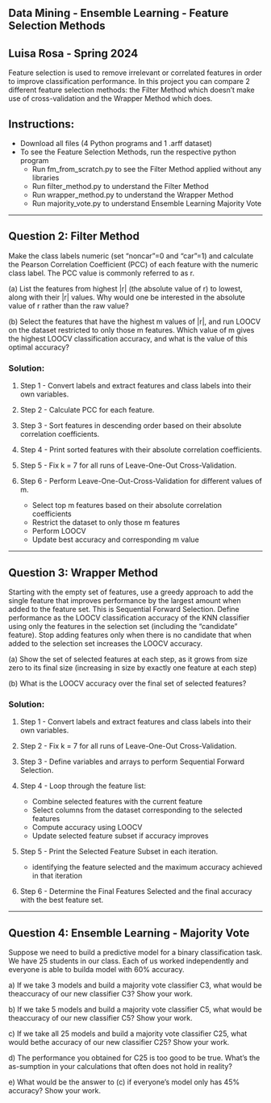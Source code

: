## Data Mining - Ensemble Learning - Feature Selection Methods

## Luisa Rosa - Spring 2024

Feature selection is used to remove irrelevant or correlated features in order to improve classification performance. In this project you can compare 2 different feature selection methods: the Filter Method which doesn’t make use of cross-validation and the Wrapper Method which does.

## Instructions:

- Download all files (4 Python programs and 1 .arff dataset)
- To see the Feature Selection Methods, run the respective python program
  - Run fm_from_scratch.py to see the Filter Method applied without any libraries
  - Run filter_method.py to understand the Filter Method
  - Run wrapper_method.py to understand the Wrapper Method
  - Run majority_vote.py to understand Ensemble Learning Majority Vote

---

## Question 2: Filter Method

Make the class labels numeric (set “noncar”=0 and “car”=1) and calculate the Pearson Correlation Coefficient (PCC) of each feature with the numeric class label. The PCC value is commonly referred to as r.

(a) List the features from highest |r| (the absolute value of r) to lowest, along with their |r| values. Why would one be interested in the absolute value of r rather than the raw value?

(b) Select the features that have the highest m values of |r|, and run LOOCV on the dataset restricted to only those m features. Which value of m gives the highest LOOCV classification accuracy, and what is the value of this optimal accuracy?

### Solution:

1. Step 1 - Convert labels and extract features and class labels into their own variables.

2. Step 2 - Calculate PCC for each feature.

3. Step 3 - Sort features in descending order based on their absolute correlation coefficients.

4. Step 4 - Print sorted features with their absolute correlation coefficients.

5. Step 5 - Fix k = 7 for all runs of Leave-One-Out Cross-Validation.

6. Step 6 - Perform Leave-One-Out-Cross-Validation for different values of m.
   - Select top m features based on their absolute correlation coefficients
   - Restrict the dataset to only those m features
   - Perform LOOCV
   - Update best accuracy and corresponding m value

---

## Question 3: Wrapper Method

Starting with the empty set of features, use a greedy approach to add the single feature that improves performance by the largest amount when added to the feature set. This is Sequential Forward Selection. Define performance as the LOOCV classification accuracy of the KNN classifier using only the features in the selection set (including the “candidate” feature). Stop adding features only when there is no candidate that when added to the selection set increases the LOOCV accuracy.

(a) Show the set of selected features at each step, as it grows from size zero to its final size (increasing in size by exactly one feature at each step)

(b) What is the LOOCV accuracy over the final set of selected features?

### Solution:

1. Step 1 - Convert labels and extract features and class labels into their own variables.

2. Step 2 - Fix k = 7 for all runs of Leave-One-Out Cross-Validation.

3. Step 3 - Define variables and arrays to perform Sequential Forward Selection.

4. Step 4 - Loop through the feature list:

   - Combine selected features with the current feature
   - Select columns from the dataset corresponding to the selected features
   - Compute accuracy using LOOCV
   - Update selected feature subset if accuracy improves

5. Step 5 - Print the Selected Feature Subset in each iteration.

   - identifying the feature selected and the maximum accuracy achieved in that iteration

6. Step 6 - Determine the Final Features Selected and the final accuracy with the best feature set.

---

## Question 4: Ensemble Learning - Majority Vote

Suppose we need to build a predictive model for a binary classification task. We have 25 students in our class. Each of us worked independently and everyone is able to builda model with 60% accuracy.

a) If we take 3 models and build a majority vote classifier C3, what would be theaccuracy of our new classifier C3? Show your work.

b) If we take 5 models and build a majority vote classifier C5, what would be theaccuracy of our new classifier C5? Show your work.

c) If we take all 25 models and build a majority vote classifier C25, what would bethe accuracy of our new classifier C25? Show your work.

d) The performance you obtained for C25 is too good to be true. What’s the as-sumption in your calculations that often does not hold in reality?

e) What would be the answer to (c) if everyone’s model only has 45% accuracy? Show your work.
